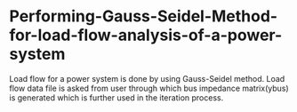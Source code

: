 # Performing-Gauss-Seidel-Method-for-load-flow-analysis-of-a-power-system
Load flow for a power system is done by using Gauss-Seidel method. Load flow data file is asked from user through which bus impedance matrix(ybus) is generated which is further used in the iteration process.

